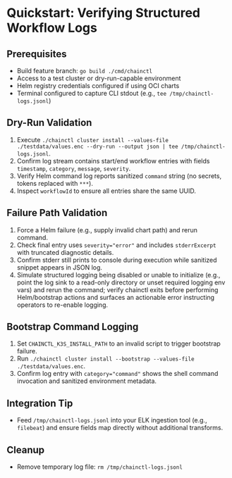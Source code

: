 # Quickstart: Verifying Structured Workflow Logs

## Prerequisites
- Build feature branch: `go build ./cmd/chainctl`
- Access to a test cluster or dry-run-capable environment
- Helm registry credentials configured if using OCI charts
- Terminal configured to capture CLI stdout (e.g., `tee /tmp/chainctl-logs.jsonl`)

## Dry-Run Validation
1. Execute `./chainctl cluster install --values-file ./testdata/values.enc --dry-run --output json | tee /tmp/chainctl-logs.jsonl`.
2. Confirm log stream contains start/end workflow entries with fields `timestamp`, `category`, `message`, `severity`.
3. Verify Helm command log reports sanitized `command` string (no secrets, tokens replaced with `***`).
4. Inspect `workflowId` to ensure all entries share the same UUID.

## Failure Path Validation
1. Force a Helm failure (e.g., supply invalid chart path) and rerun command.
2. Check final entry uses `severity="error"` and includes `stderrExcerpt` with truncated diagnostic details.
3. Confirm stderr still prints to console during execution while sanitized snippet appears in JSON log.
4. Simulate structured logging being disabled or unable to initialize (e.g., point the log sink to a read-only directory or unset required logging env vars) and rerun the command; verify chainctl exits before performing Helm/bootstrap actions and surfaces an actionable error instructing operators to re-enable logging.

## Bootstrap Command Logging
1. Set `CHAINCTL_K3S_INSTALL_PATH` to an invalid script to trigger bootstrap failure.
2. Run `./chainctl cluster install --bootstrap --values-file ./testdata/values.enc`.
3. Confirm log entry with `category="command"` shows the shell command invocation and sanitized environment metadata.

## Integration Tip
- Feed `/tmp/chainctl-logs.jsonl` into your ELK ingestion tool (e.g., `filebeat`) and ensure fields map directly without additional transforms.

## Cleanup
- Remove temporary log file: `rm /tmp/chainctl-logs.jsonl`
